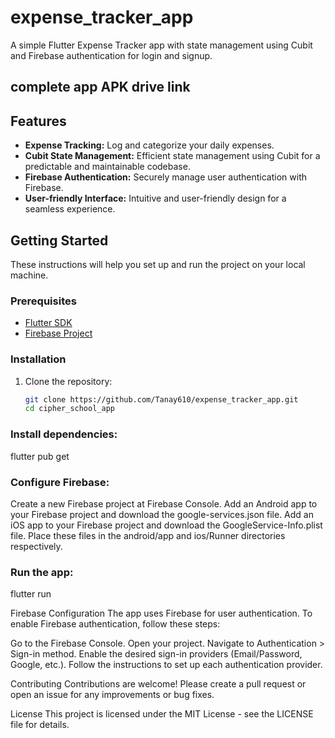# expense_tracker_app

A simple Flutter Expense Tracker app with state management using Cubit and Firebase authentication for login and signup.

## complete app APK drive link



## Features

- **Expense Tracking:** Log and categorize your daily expenses.
- **Cubit State Management:** Efficient state management using Cubit for a predictable and maintainable codebase.
- **Firebase Authentication:** Securely manage user authentication with Firebase.
- **User-friendly Interface:** Intuitive and user-friendly design for a seamless experience.

## Getting Started

These instructions will help you set up and run the project on your local machine.

### Prerequisites

- [Flutter SDK](https://flutter.dev/docs/get-started/install)
- [Firebase Project](https://console.firebase.google.com/)

### Installation

1. Clone the repository:

   ```bash
   git clone https://github.com/Tanay610/expense_tracker_app.git
   cd cipher_school_app

### Install dependencies:

flutter pub get

### Configure Firebase:

Create a new Firebase project at Firebase Console.
Add an Android app to your Firebase project and download the google-services.json file.
Add an iOS app to your Firebase project and download the GoogleService-Info.plist file.
Place these files in the android/app and ios/Runner directories respectively.


### Run the app:

flutter run

Firebase Configuration
The app uses Firebase for user authentication. To enable Firebase authentication, follow these steps:

Go to the Firebase Console.
Open your project.
Navigate to Authentication > Sign-in method.
Enable the desired sign-in providers (Email/Password, Google, etc.).
Follow the instructions to set up each authentication provider.


Contributing
Contributions are welcome! Please create a pull request or open an issue for any improvements or bug fixes.

License
This project is licensed under the MIT License - see the LICENSE file for details.
